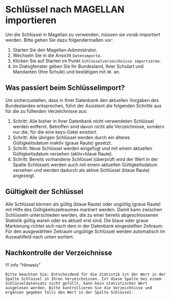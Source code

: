 # Schlüssel nach MAGELLAN importieren

Um die Schlüssel in Magellan zu verwenden, müssen sie vorab importiert werden. Bitte gehen Sie dazu folgendermaßen vor:

1. Starten Sie den Magellan-Administrator.
2. Wechseln Sie in die Ansicht ```Datenimporte```.
3. Klicken Sie auf Starten im Punkt ```Schlüsselverzeichnisse importieren```.
4. Im Dialogfenster geben Sie Ihr Bundesland, Ihrer Schulart und Mandanten (Ihre Schule) und bestätigen mit ```OK ```an.

## Was passiert beim Schlüsselimport?

Um sicherzustellen, dass in Ihrer Datenbank den aktuellen Vorgaben des Bundeslandes entsprechen, führt der Assistent die folgenden Schritte aus für die zu füllenden Verzeichnisse aus:

1. Schritt: Alle bisher in Ihrer Datenbank nicht verwendeten Schlüssel werden entfernt. Betroffen sind davon nicht alle Verzeichnisse, sondern nur die, für die eine keys-Datei existiert.
2. Schritt: Alle übrigen Schlüssel werden durch ein älteres Gültigkeitsdatum inaktiv (graue Raute) gesetzt.
3. Schritt: Neue Schlüssel werden eingefügt und mit einem aktuellen Gültigkeitsdatum versehen (aktiv=blaue Raute).
4. Schritt: Bereits vorhandene Schlüssel (überprüft wird der Wert in der Spalte Schlüssel) werden auch mit einem aktuellen Gültigkeitsdatum versehen und werden dadurch als aktive Schlüssel (blaue Raute) angezeigt.

## Gültigkeit der Schlüssel

Alle Schlüssel können als gültig (blaue Raute) oder ungültig (graue Raute) mit Hilfe des Gültigkeitszeitraumes markiert werden. Damit kann zwischen Schlüsseln unterschieden werden, die zu einer bereits abgeschlossenen Statistik gültig waren oder es aktuell erst sind. Die blaue oder graue Markierung richtet sich nach dem in der Datenbank eingestellten Zeitraum. Für den ausgewählten Zeitraum ungültige Schlüssel werden automatisch im Auswahlfeld nach unten sortiert.

## Nachkontrolle der Verzeichnisse


!!! info "Hinweis"

    Bitte beachten Sie: Entscheidend für die Statistik ist der Wert in der Spalte Schlüssel in Ihren Verzeichnissen. Ist diese Spalte bei einem Schlüsseldatensatz nicht gefüllt, kann kein statistischer Wert ausgelesen werden. Bitte kontrollieren Sie die Verzeichnisse und ergänzen gegeben falls den Wert in der Spalte Schlüssel.
